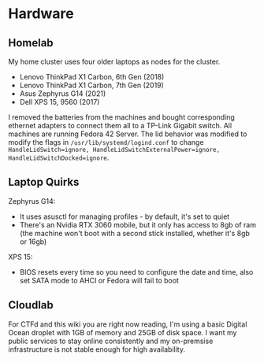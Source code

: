 # Hardware

## Homelab

My home cluster uses four older laptops as nodes for the cluster. 

- Lenovo ThinkPad X1 Carbon, 6th Gen (2018)
- Lenovo ThinkPad X1 Carbon, 7th Gen (2019)
- Asus Zephyrus G14 (2021)
- Dell XPS 15, 9560 (2017) 

I removed the batteries from the machines and bought corresponding ethernet adapters to connect them all to a TP-Link Gigabit switch. All machines are running Fedora 42 Server. The lid behavior was modified to modify the flags in `/usr/lib/systemd/logind.conf` to change `HandleLidSwitch=ignore, HandleLidSwitchExternalPower=ignore, HandleLidSwitchDocked=ignore`.

## Laptop Quirks

Zephyrus G14:

- It uses asusctl for managing profiles - by default, it's set to quiet
- There's an Nvidia RTX 3060 mobile, but it only has access to 8gb of ram (the machine won't boot with a second stick installed, whether it's 8gb or 16gb)

XPS 15:

- BIOS resets every time so you need to configure the date and time, also set SATA mode to AHCI or Fedora will fail to boot

## Cloudlab

For CTFd and this wiki you are right now reading, I'm using a basic Digital Ocean droplet with 1GB of memory and 25GB of disk space. I want my public services to stay online consistently and my on-premsise infrastructure is not stable enough for high availability.